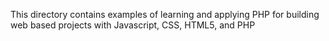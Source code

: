 This directory contains examples of learning and applying PHP for building web based projects with Javascript, CSS, HTML5, and PHP
